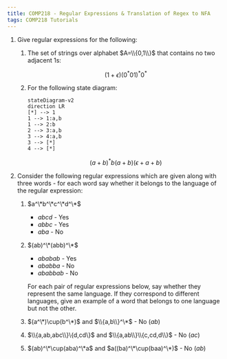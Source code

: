 ```yaml
---
title: COMP218 - Regular Expressions & Translation of Regex to NFA
tags: COMP218 Tutorials
---
```


1. Give regular expressions for the following:
	1. The set of strings over alphabet $A=\\{0,1\\}$ that contains no two adjacent 1s:
	
		$$
		(1+\epsilon)(0^*01)^*0^*
		$$
	1. For the following state diagram:
	
		```mermaid
		stateDiagram-v2
		direction LR
		[*] --> 1
		1 --> 1:a,b
		1 --> 2:b
		2 --> 3:a,b
		3 --> 4:a,b
		3 --> [*]
		4 --> [*]
		```
		
		$$
		(a+b)^*b(a+b)(\epsilon +a+b)
		$$
1. Consider the following regular expressions which are given along with three words - for each word say whether it belongs to the language of the regular expression:
	1. $a^\*b^\*c^\*d^\*$
		* $abcd$ - Yes
		* $abbc$ - Yes
		* $aba$ - No
	1. $(ab)^\*(abb)^\*$
		* $ababab$ - Yes
		* $ababba$ - No
		* $ababbab$ - No
	
		For each pair of regular expressions below, say whether they represent the same
language. If they correspond to different languages, give an example of a word
that belongs to one language but not the other.
	
	1. $(a^\*)\cup(b^\*)$ and $\\{a,b\\}^\*$ - No ($ab$)
	1. $\\{a,ab,abc\\}\{d,cd\}$ and $\\{a,ab\\}\\{c,cd,d\\}$ - No ($ac$)
	1. $(ab)^\*\cup(aba)^\*a$ and $a((ba)^\*\cup(baa)^\*)$ - No ($ab$)